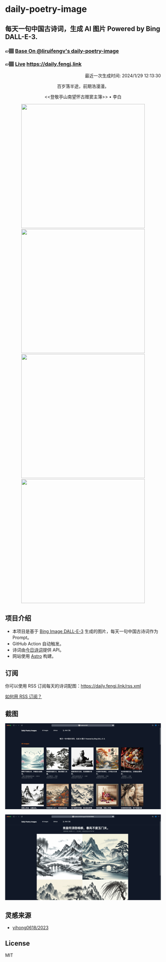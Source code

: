 
# daily-poetry-image

## 每天一句中国古诗词，生成 AI 图片 Powered by Bing DALL-E-3.

### 👉🏽 [Base On @liruifengv's daily-poetry-image](https://github.com/liruifengv/daily-poetry-image)

### 👉🏽 [Live](https://daily.fengj.link) https://daily.fengj.link

<p align="right">
  最近一次生成时间: 2024/1/29 12:13:30
</p>
<p align="center">
百岁落半途，前期浩漫漫。
</p>
<p align="center">
<<登敬亭山南望怀古赠窦主簿>> • 李白
</p>
<p align="center">
<img src="https://tse1.mm.bing.net/th/id/OIG.PNakPLhqMjnC7Z7wejqi" height="400" width="400" />
<img src="https://tse1.mm.bing.net/th/id/OIG.QY1QmP00gDuoWNBgLGvH" height="400" width="400" />
<img src="https://tse4.mm.bing.net/th/id/OIG.7T6r_4SXZ1.iEXRdCxUT" height="400" width="400" />
<img src="https://tse1.mm.bing.net/th/id/OIG.Ga6o687Vn.wNJqY6hpy3" height="400" width="400" />
</p>

## 项目介绍

-   本项目是基于 [Bing Image DALL-E-3](https://www.bing.com/images/create) 生成的图片，每天一句中国古诗词作为 Prompt。
-   GitHub Action 自动触发。
-   诗词由[今日诗词](https://www.jinrishici.com/)提供 API。
-   网站使用 [Astro](https://astro.build) 构建。

## 订阅

你可以使用 RSS 订阅每天的诗词配图：https://daily.fengj.link/rss.xml

[如何用 RSS 订阅？](https://zhuanlan.zhihu.com/p/55026716)

## 截图

![图片列表](./screenshots/Snipaste_2023-12-28_21-00-26.png)

![图片详情](./screenshots/Snipaste_2023-12-28_21-00-53.png)

## 灵感来源

-   [yihong0618/2023](https://github.com/yihong0618/2023)

## License

MIT
